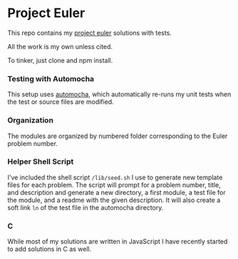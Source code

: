 Project Euler
=============

This repo contains my [project euler](https://projecteuler.net) solutions with tests.

All the work is my own unless cited.

To tinker, just clone and npm install.

### Testing with Automocha

This setup uses [automocha](https://www.npmjs.org/package/automocha), which automatically re-runs my unit tests when the test or source files are modified.  
### Organization 

The modules are organized by numbered folder corresponding to the Euler problem number.

### Helper Shell Script

I've included the shell script `/lib/seed.sh` I use to generate new template files for each problem.  The script will prompt for a problem number, title, and description and generate a new directory, a first module, a test file for the module, and a readme with the given description.  It will also create a soft link `ln` of the test file in the automocha directory.  

### C

While most of my solutions are written in JavaScript I have recently started to add solutions in C as well.

